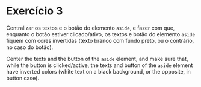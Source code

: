 # Exercício 3

Centralizar os textos e o botão do elemento `aside`, e fazer com que, enquanto o botão estiver clicado/ativo, os textos e botão do elemento `aside` fiquem com cores invertidas (texto branco com fundo preto, ou o contrário, no caso do botão).

Center the texts and the button of the `aside` element, and make sure that, while the button is clicked/active, the texts and button of the `aside` element have inverted colors (white text on a black background, or the opposite, in button case).